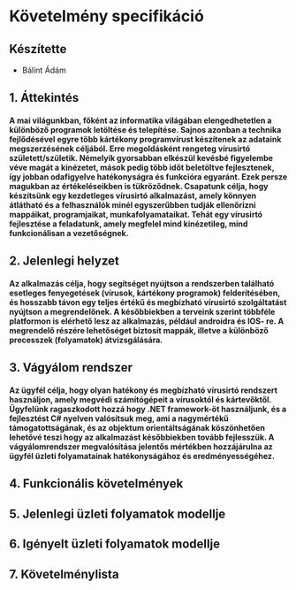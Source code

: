 # Követelmény specifikáció

## Készítette

- Bálint Ádám

## 1. Áttekintés

#### A mai világunkban, főként az informatika világában elengedhetetlen a különböző programok letöltése és telepítése. Sajnos azonban a technika fejlődésével egyre több kártékony programvírust készítenek az adataink megszerzésének céljából. Erre megoldásként rengeteg vírusirtó született/születik. Némelyik gyorsabban elkészül kevésbé figyelembe véve magát a kinézetet, mások pedig több időt beletöltve fejlesztenek, így jobban odafigyelve hatékonyságra és funkcióra egyaránt. Ezek persze magukban az értékeléseikben is tükröződnek. Csapatunk célja, hogy készítsünk egy kezdetleges vírusirtó alkalmazást, amely könnyen átlátható és a felhasználók minél egyszerűbben tudják ellenőrizni mappáikat, programjaikat, munkafolyamataikat. Tehát egy vírusirtó fejlesztése a feladatunk, amely megfelel mind kinézetileg, mind funkcionálisan a vezetőségnek.

## 2. Jelenlegi helyzet

#### Az alkalmazás célja, hogy segítséget nyújtson a rendszerben található esetleges fenyegetések (vírusok, kártékony programok) felderítésében, és hosszabb távon egy teljes értékű és megbízható vírusirtó szolgáltatást nyújtson a megrendelőnek. A későbbiekben a terveink szerint többféle platformon is elérhető lesz az alkalmazás, például androidra és IOS- re. A megrendelő részére lehetőséget biztosít mappák, illetve a különböző precesszek (folyamatok) átvizsgálására.

## 3. Vágyálom rendszer

#### Az ügyfél célja, hogy olyan hatékony és megbízható vírusirtó rendszert használjon, amely megvédi számítógépeit a vírusoktól és kártevőktől. Ügyfelünk ragaszkodott hozzá hogy .NET framework-öt használjunk, és a fejlesztést C# nyelven valósítsuk meg, ami a nagymértékű támogatottságának, és az objektum orientáltságának köszönhetően lehetővé teszi hogy az alkalmazást későbbiekben tovább fejlesszük. A vágyálomrendszer megvalósítása jelentős mértékben hozzájárulna az ügyfél üzleti folyamatainak hatékonyságához és eredményességéhez.

## 4. Funkcionális követelmények

## 5. Jelenlegi üzleti folyamatok modellje

## 6. Igényelt üzleti folyamatok modellje

## 7. Követelménylista
